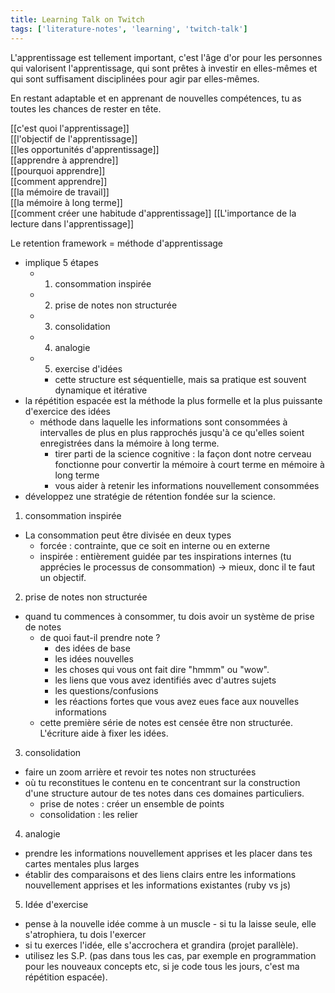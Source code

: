 ```yaml
---
title: Learning Talk on Twitch
tags: ['literature-notes', 'learning', 'twitch-talk']
---
```


L'apprentissage est tellement important, c'est l'âge d'or pour les personnes qui valorisent l'apprentissage, qui sont prêtes à investir en elles-mêmes et qui sont suffisament disciplinées pour agir par elles-mêmes.

En restant adaptable et en apprenant de nouvelles compétences, tu as toutes les chances de rester en tête. 

[[c'est quoi l'apprentissage]]<br/>
[[l'objectif de l'apprentissage]]<br />
[[les opportunités d'apprentissage]]<br/>
[[apprendre à apprendre]]<br/>
[[pourquoi apprendre]]<br/>
[[comment apprendre]]<br/>
[[la mémoire de travail]]<br/>
[[la mémoire à long terme]]<br/>
[[comment créer une habitude d'apprentissage]]
[[L'importance de la lecture dans l'apprentissage]]

Le retention framework = méthode d'apprentissage
- implique 5 étapes
	- 1. consommation inspirée
	- 2. prise de notes non structurée
	- 3. consolidation
	- 4. analogie
	- 5. exercise d'idées
		- cette structure est séquentielle, mais sa pratique est souvent dynamique et itérative
- la répétition espacée est la méthode la plus formelle et la plus puissante d'exercice des idées
	- méthode dans laquelle les informations sont consommées à intervalles de plus en plus rapprochés jusqu'à ce qu'elles soient enregistrées dans la mémoire à long terme. 
		- tirer parti de la science cognitive : la façon dont notre cerveau fonctionne pour convertir la mémoire à court terme en mémoire à long terme
		- vous aider à retenir les informations nouvellement consommées
- développez une stratégie de rétention fondée sur la science.

1. consommation inspirée
- La consommation peut être divisée en deux types
	- forcée : contrainte, que ce soit en interne ou en externe
	- inspirée : entièrement guidée par tes inspirations internes (tu apprécies le processus de consommation) -> mieux, donc il te faut un objectif.

2. prise de notes non structurée
- quand tu commences à consommer, tu dois avoir un système de prise de notes
	- de quoi faut-il prendre note ?
		- des idées de base
		- les idées nouvelles
		- les choses qui vous ont fait dire "hmmm" ou "wow".
		- les liens que vous avez identifiés avec d'autres sujets
		- les questions/confusions
		- les réactions fortes que vous avez eues face aux nouvelles informations
	- cette première série de notes est censée être non structurée. L'écriture aide à fixer les idées.

3. consolidation
- faire un zoom arrière et revoir tes notes non structurées
- où tu reconstitues le contenu en te concentrant sur la construction d'une structure autour de tes notes dans ces domaines particuliers.
	- prise de notes : créer un ensemble de points
	- consolidation : les relier

4. analogie
- prendre les informations nouvellement apprises et les placer dans tes cartes mentales plus larges
- établir des comparaisons et des liens clairs entre les informations nouvellement apprises et les informations existantes (ruby vs js)

5. Idée d'exercise
- pense à la nouvelle idée comme à un muscle - si tu la laisse seule, elle s'atrophiera, tu dois l'exercer
- si tu exerces l'idée, elle s'accrochera et grandira (projet parallèle).
- utilisez les S.P. (pas dans tous les cas, par exemple en programmation pour les nouveaux concepts etc, si je code tous les jours, c'est ma répétition espacée).